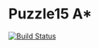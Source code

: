 # Puzzle15 A*
[![Build Status](https://travis-ci.org/EduardoShibukawa/UEM.svg?branch=MOA-PUZZLE-15)](https://travis-ci.org/EduardoShibukawa/UEM)